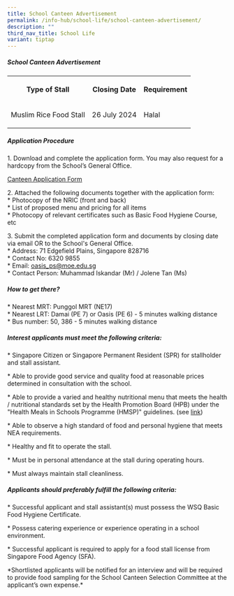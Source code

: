 ```yaml
---
title: School Canteen Advertisement
permalink: /info-hub/school-life/school-canteen-advertisement/
description: ""
third_nav_title: School Life
variant: tiptap
---
```

<h5><strong>School Canteen Advertisement</strong></h5>
<table style="minWidth: 75px">
<colgroup>
<col>
<col>
<col>
</colgroup>
<tbody>
<tr>
<th rowspan="1" colspan="1">
<p>Type of Stall</p>
</th>
<th rowspan="1" colspan="1">
<p>Closing Date</p>
</th>
<th rowspan="1" colspan="1">
<p>Requirement</p>
</th>
</tr>
<tr>
<td rowspan="1" colspan="1">
<p>Muslim Rice Food Stall</p>
</td>
<td rowspan="1" colspan="1">
<p>26 July 2024</p>
</td>
<td rowspan="1" colspan="1">
<p>Halal</p>
</td>
</tr>
</tbody>
</table>
<h5><strong>Application Procedure</strong></h5>
<p>1. Download and complete the application form. You may also request for
a hardcopy from the School’s General Office.</p>
<p><a href="/files/canteen_application_form.pdf" rel="noopener noreferrer nofollow" target="_blank">Canteen Application Form</a>
</p>
<p>2. Attached the following documents together with the application form:
<br>* Photocopy of the NRIC (front and back)
<br>* List of proposed menu and pricing for all items
<br>* Photocopy of relevant certificates such as Basic Food Hygiene Course,
etc</p>
<p>3. Submit the completed application form and documents by closing date
via email OR to the School's General Office.
<br>* Address: 71 Edgefield Plains, Singapore 828716
<br>* Contact No: 6320 9855
<br>* Email:&nbsp;<a href="mailto:oasis_ps@moe.edu.sg" rel="noopener noreferrer nofollow" target="_blank">oasis_ps@moe.edu.sg</a> 
<br>* Contact Person: Muhammad Iskandar (Mr) / Jolene Tan (Ms)</p>
<h5><strong>How to get there?</strong></h5>
<p>* Nearest MRT: Punggol MRT (NE17)
<br>* Nearest LRT: Damai (PE 7) or Oasis (PE 6) - 5 minutes walking distance
<br>* Bus number: 50, 386 - 5 minutes walking distance</p>
<h5><strong>Interest applicants must meet the following criteria:</strong></h5>
<p>* Singapore Citizen or Singapore Permanent Resident (SPR) for stallholder
and stall assistant.</p>
<p>* Able to provide good service and quality food at reasonable prices determined
in consultation with the school.</p>
<p>* Able to provide a varied and healthy nutritional menu that meets the
health / nutritional standards set by the Health Promotion Board (HPB)
under the "Health Meals in Schools Programme (HMSP)" guidelines. (see
<a href="https://www.hpb.gov.sg/schools/school-programmes/healthy-meals-in-schools-programme" rel="noopener noreferrer nofollow" target="_blank">link</a>)</p>
<p>* Able to observe a high standard of food and personal hygiene that meets
NEA requirements.</p>
<p>* Healthy and fit to operate the stall.</p>
<p>* Must be in personal attendance at the stall during operating hours.</p>
<p>* Must always maintain stall cleanliness.</p>
<h5><strong>Applicants should preferably fulfill the following criteria:</strong></h5>
<p>* Successful applicant and stall assistant(s) must possess the WSQ Basic
Food Hygiene Certificate.</p>
<p>* Possess catering experience or experience operating in a school environment.</p>
<p>* Successful applicant is required to apply for a food stall license from
Singapore Food Agency (SFA).</p>
<p>*Shortlisted applicants will be notified for an interview and will be
required to provide food sampling for the School Canteen Selection Committee
at the applicant’s own expense.*</p>